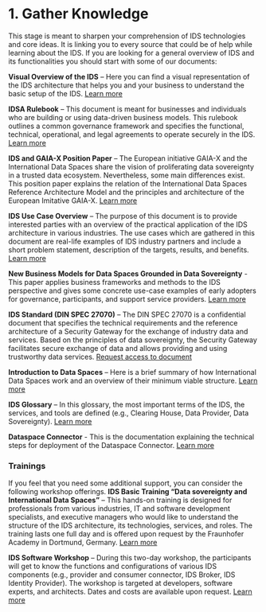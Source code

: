 # 1. Gather Knowledge
This stage is meant to sharpen your comprehension of IDS technologies and core ideas. It is linking you to every source that could be of help while learning about the IDS.
If you are looking for a general overview of IDS and its functionalities you should start with some of our documents:

**Visual Overview of the IDS** – Here you can find a visual representation of the IDS architecture that helps you and your business to understand the basic setup of the IDS. [Learn more](https://internationaldataspaces.org/wp-content/uploads/dlm_uploads/IDSA-Infografik-English.pdf) 

**IDSA Rulebook** – This document is meant for businesses and individuals who are building or using data-driven business models. This rulebook outlines a common governance framework and specifies the functional, technical, operational, and legal agreements to operate securely in the IDS. [Learn more](https://internationaldataspaces.org/download/19008/) 

**IDS and GAIA-X Position Paper** – The European initiative GAIA-X and the International Data Spaces share the vision of proliferating data sovereignty in a trusted data ecosystem. Nevertheless, some main differences exist. This position paper explains the relation of the International Data Spaces Reference Architecture Model and the principles and architecture of the European Imitative GAIA-X. [Learn more](https://internationaldataspaces.org/download/19016/)

**IDS Use Case Overview** – The purpose of this document is to provide interested parties with an overview of the practical application of the IDS architecture in various industries. The use cases which are gathered in this document are real-life examples of IDS industry partners and include a short problem statement, description of the targets, results, and benefits. [Learn more](https://internationaldataspaces.org/wp-content/uploads/dlm_uploads/Use-Case-Brochure_2019.pdf)  

**New Business Models for Data Spaces Grounded in Data Sovereignty** - This paper applies business frameworks and methods to the IDS perspective and gives some concrete use-case examples of early adopters for governance, participants, and support service providers. [Learn more](https://internationaldataspaces.org/wp-content/uploads/IDSA-Position-Paper-New-Business-Models-sneak-preview-version.pdf)

**IDS Standard (DIN SPEC 27070)** – The DIN SPEC 27070 is a confidential document that specifies the technical requirements and the reference architecture of a Security Gateway for the exchange of industry data and services. Based on the principles of data sovereignty, the Security Gateway facilitates secure exchange of data and allows providing and using trustworthy data services. [Request access to document](https://internationaldataspaces.org/din-spec-27070/) 

**Introduction to Data Spaces** – Here is a brief summary of how International Data Spaces work and an overview of their minimum viable structure. [Learn more](https://github.com/International-Data-Spaces-Association/idsa/blob/main/how-to-build-data-spaces/images/Introduction%20to%20Data%20Spaces.pdf)

**IDS Glossary** – In this glossary, the most important terms of the IDS, the services, and tools are defined (e.g., Clearing House, Data Provider, Data Sovereignty). [Learn more](https://github.com/International-Data-Spaces-Association/IDS-G/blob/master/glossary/README.md)

**Dataspace Connector** - This is the documentation explaining the technical steps for deployment of the Dataspace Connector. [Learn more](https://international-data-spaces-association.github.io/DataspaceConnector/)

### Trainings
If you feel that you need some additional support, you can consider the following workshop offerings.
**IDS Basic Training “Data sovereignty and International Data Spaces”** – This hands-on training is designed for professionals from various industries, IT and software development specialists, and executive managers who would like to understand the structure of the IDS architecture, its technologies, services, and roles. The training lasts one full day and is offered upon request by the Fraunhofer Academy in Dortmund, Germany. [Learn more](https://www.dataspaces.fraunhofer.de/en/referenzen/seminare/basic-training.html)

**IDS Software Workshop** – During this two-day workshop, the participants will get to know the functions and configurations of various IDS components (e.g., provider and consumer connector, IDS Broker, IDS Identity Provider). The workshop is targeted at developers, software experts, and architects. Dates and costs are available upon request. [Learn more](https://www.dataspaces.fraunhofer.de/en/referenzen/seminare/software_workshop.html) 

